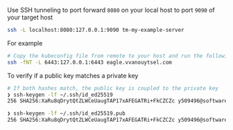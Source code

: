 

Use SSH tunneling to port forward `8080` on your local host to port `9090` of your target host

```bash
ssh -L localhost:8080:127.0.0.1:9090 tm-my-example-server
```

For example

```bash
# Copy the kubeconfig file from remote to your host and run the following
ssh -fNT -L 6443:127.0.0.1:6443 eagle.vvanouytsel.com
```

To verify if a public key matches a private key

```bash
# If both hashes match, the public key is coupled to the private key
❯ ssh-keygen -lf ~/.ssh/id_ed25519
256 SHA256:XaRu8qDrytQtZLWCeUaugTAP17xAFEGATRi+FkCZCZc y509496@softwareag.com (ED25519)

❯ ssh-keygen -lf ~/.ssh/id_ed25519.pub
256 SHA256:XaRu8qDrytQtZLWCeUaugTAP17xAFEGATRi+FkCZCZc y509496@softwareag.com (ED25519)
```
